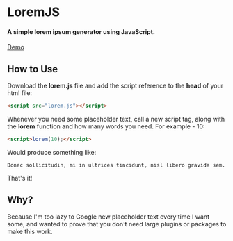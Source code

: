 # LoremJS
#### A simple lorem ipsum generator using JavaScript.

[Demo](https://thomashockaday.github.io/lorem-js/)

## How to Use
Download the __lorem.js__ file and add the script reference to the __head__ of your html file:
```html
<script src="lorem.js"></script>
```
Whenever you need some placeholder text, call a new script tag, along with the __lorem__ function and how many words you need. For example - 10:
```html
<script>lorem(10);</script>

```
Would produce something like:
```
Donec sollicitudin, mi in ultrices tincidunt, nisl libero gravida sem.
```
That's it!


## Why?
Because I'm too lazy to Google new placeholder text every time I want some, and wanted to prove that you don't need large plugins or packages to make this work.
